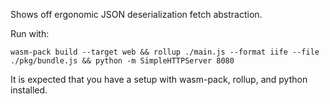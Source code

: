 Shows off ergonomic JSON deserialization fetch abstraction.

Run with:

```shell script
wasm-pack build --target web && rollup ./main.js --format iife --file ./pkg/bundle.js && python -m SimpleHTTPServer 8080
```

It is expected that you have a setup with wasm-pack, rollup, and python installed.
